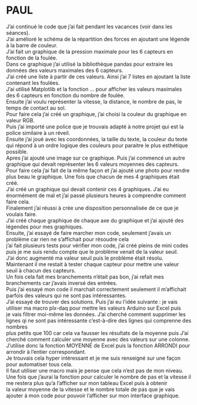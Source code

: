 <h1>PAUL</h1>
J’ai continué le code que j’ai fait pendant les vacances (voir dans les séances). <br>
J’ai amélioré le schéma de la répartition des forces en ajoutant une légende à la barre de couleur.<br>
J’ai fait un graphique de la pression maximale pour les 6 capteurs en fonction de la foulée. <br>
Dans ce graphique j’ai utilisé la bibliothèque pandas pour extraire les données des valeurs maximales des 6 capteurs. <br>
J’ai créé une liste à partir de ces valeurs. Ainsi j’ai 7 listes en ajoutant la liste contenant les foulées. <br>
J’ai utilisé Matplotlib et la fonction … pour afficher les valeurs maximales des 6 capteurs en fonction du nombre de foulée. <br>
Ensuite j’ai voulu représenter la vitesse, la distance, le nombre de pas, le temps de contact au sol. <br>
Pour faire cela j’ai créé un graphique, j’ai choisi la couleur du graphique en valeur RGB. <br>
Puis j’ai importé une police que je trouvais adapté à notre projet qui est la police similaire à un réveil. <br>
Ensuite j’ai joué avec les coordonnées, la taille du texte, la couleur du texte qui répond à un ordre logique des couleurs pour paraitre le plus esthétique possible. <br>
Apres j’ai ajouté une image sur ce graphique. Puis j’ai commencé un autre graphique qui devait représenter les 6 valeurs moyennes des capteurs. <br>
Pour faire cela j’ai fait de la même façon et j’ai ajouté une photo pour rendre plus beau le graphique. Une fois que chacun de mes 4 graphiques était créé. <br>
J’ai créé un graphique qui devait contenir ces 4 graphiques. J’ai eu énormément de mal et j’ai passé plusieurs heures à comprendre comment faire cela. <br>
Finalement j’ai réussi à crée une disposition personnalisée de ce que je voulais faire. <br>
J’ai créé chaque graphique de chaque axe du graphique et j’ai ajouté des légendes pour mes graphiques. <br>
Ensuite, j’ai essayé de faire marcher mon code, seulement j’avais un problème car rien ne s’affichait pour résoudre cela <br>
j’ai fait plusieurs tests pour vérifier mon code, j’ai créé pleins de mini codes puis je me suis rendu compte que le problème venait de la valeur seuil. <br>
J’ai donc augmenté ma valeur seuil puis le problème était résolu. Maintenant il me restait à tester chaque capteur pour mettre une valeur seuil à chacun des capteurs.<br> 
Un fois cela fait mes branchements n’était pas bon, j’ai refait mes branchements car j’avais inversé des entrées. <br>
Puis j’ai essayé mon code il marchait correctement seulement il m’affichait parfois des valeurs qui ne sont pas intéressantes. <br>
J’ai essayé de trouver des solutions. Puis j’ai eu l’idée suivante : je vais utiliser ma macro plx-daq pour mettre les valeurs Arduino sur Excel puis <br>
je vais filtrer moi-même les données. J’ai cherché comment supprimer les lignes qi ne sont pas intéressante c’est-à-dire des lignes qui comprenne des nombres <br>
plus petits que 100 car cela va fausser les résultats de la moyenne puis J’ai cherché comment calculer une moyenne avec des valeurs sur une colonne. <br>
J’utilise donc la fonction MOYENNE de Excel puis la fonction ARRONDI pour arrondir à l’entier correspondant. <br>
Je trouvais cela hyper intéressant et je me suis renseigné sur une façon pour automatiser tous cela. <br>
Il faut utiliser une macro mais je pense que cela n’est pas de mon niveau. <br>
Une fois que j’aurai la fonction pour calculer le nombre de pas et la vitesse il me restera plus qu’a l’afficher sur mon tableau Excel puis à obtenir <br>
la valeur moyenne de la vitesse et le nombre totale de pas que je vais ajouter à mon code pour pouvoir l’afficher sur mon interface graphique.<br>
